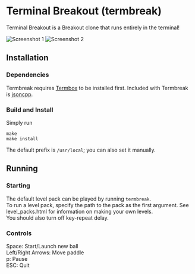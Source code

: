# Terminal Breakout (termbreak)

Terminal Breakout is a Breakout clone that runs entirely in the terminal!


![Screenshot 1](https://raw.githubusercontent.com/ElliotLockerman/termbreak/master/img/img1.png)
![Screenshot 2](https://raw.githubusercontent.com/ElliotLockerman/termbreak/master/img/img2.png)


## Installation

### Dependencies

Termbreak requires [Termbox](https://github.com/nsf/termbox) to be installed first. 
Included with Termbreak is [jsoncpp](https://github.com/open-source-parsers/jsoncpp).

### Build and Install

Simply run

	make
	make install

The default prefix is `/usr/local`; you can also set it manually.


## Running

### Starting

The default level pack can be played by running `termbreak`.  
To run a level pack, specify the path to the pack as the first argument. See level_packs.html for information on making your own levels.   
You should also turn off key-repeat delay.

### Controls

Space: Start/Launch new ball   
Left/Right Arrows: Move paddle  
p: Pause  
ESC: Quit             